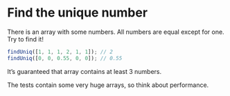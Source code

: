 # Find the unique number

There is an array with some numbers. All numbers are equal except for one. Try to find it!

```javascript
findUniq([1, 1, 1, 2, 1, 1]); // 2
findUniq([0, 0, 0.55, 0, 0]); // 0.55
```

It’s guaranteed that array contains at least 3 numbers.

The tests contain some very huge arrays, so think about performance.
